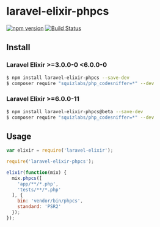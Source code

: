# laravel-elixir-phpcs

[![npm version](https://badge.fury.io/js/laravel-elixir-phpcs.svg)](https://badge.fury.io/js/laravel-elixir-phpcs)
[![Build Status](https://travis-ci.org/ponko2/laravel-elixir-phpcs.svg?branch=master)](https://travis-ci.org/ponko2/laravel-elixir-phpcs)

## Install

### Laravel Elixir >=3.0.0-0 <6.0.0-0

```sh
$ npm install laravel-elixir-phpcs --save-dev
$ composer require "squizlabs/php_codesniffer=*" --dev
```

### Laravel Elixir >=6.0.0-11

```sh
$ npm install laravel-elixir-phpcs@beta --save-dev
$ composer require "squizlabs/php_codesniffer=*" --dev
```

## Usage

```javascript
var elixir = require('laravel-elixir');

require('laravel-elixir-phpcs');

elixir(function(mix) {
  mix.phpcs([
    'app/**/*.php',
    'tests/**/*.php'
  ], {
    bin: 'vendor/bin/phpcs',
    standard: 'PSR2'
  });
});
```
